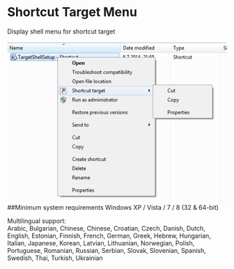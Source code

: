 # Shortcut Target Menu
Display shell menu for shortcut target
<br><br>![alt text](https://github.com/T800G/ShortcutTargetMenu/blob/master/TargetShell1.png)<br>
##Minimum system requirements
Windows XP / Vista / 7 / 8 (32 & 64-bit)

Multilingual support:<br>
Arabic, Bulgarian, Chinese, Chinese, Croatian, Czech, Danish, Dutch, English, Estonian, Finnish, French, German, Greek, Hebrew, Hungarian, Italian, Japanese, Korean, Latvian, Lithuanian, Norwegian, Polish, Portuguese, Romanian, Russian, Serbian, Slovak, Slovenian, Spanish, Swedish, Thai, Turkish, Ukrainian
